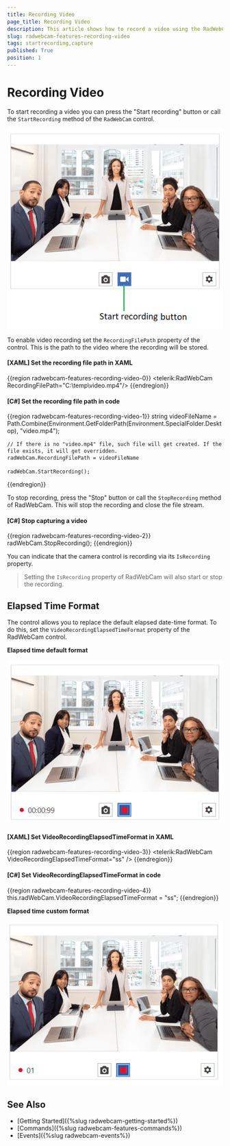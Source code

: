 ```yaml
---
title: Recording Video
page_title: Recording Video
description: This article shows how to record a video using the RadWebCam control.
slug: radwebcam-features-recording-video
tags: startrecording,capture
published: True
position: 1
---
```


# Recording Video

To start recording a video you can press the "Start recording" button or call the `StartRecording` method of the `RadWebCam` control. 

![](images/radwebcam-features-recording-video-0.png)

To enable video recording set the `RecordingFilePath` property of the control. This is the path to the video where the recording will be stored.

#### __[XAML] Set the recording file path in XAML__
{{region radwebcam-features-recording-video-0}}
	<telerik:RadWebCam RecordingFilePath="C:\\temp\\video.mp4"/>
{{endregion}}

#### __[C#] Set the recording file path in code__
{{region radwebcam-features-recording-video-1}}
	string videoFileName = Path.Combine(Environment.GetFolderPath(Environment.SpecialFolder.Desktop), "video.mp4");
	
	// If there is no "video.mp4" file, such file will get created. If the file exists, it will get overridden.
	radWebCam.RecordingFilePath = videoFileName
	
	radWebCam.StartRecording();
{{endregion}}

To stop recording, press the "Stop" button or call the `StopRecording` method of RadWebCam. This will stop the recording and close the file stream.

#### __[C#] Stop capturing a video__
{{region radwebcam-features-recording-video-2}}
	radWebCam.StopRecording();
{{endregion}}

You can indicate that the camera control is recording via its `IsRecording` property.

> Setting the `IsRecording` property of RadWebCam will also start or stop the recording.

## Elapsed Time Format

The control allows you to replace the default elapsed date-time format. To do this, set the `VideoRecordingElapsedTimeFormat` property of the RadWebCam control.

__Elapsed time default format__

![](images/radwebcam-features-recording-video-1.png)

#### __[XAML] Set VideoRecordingElapsedTimeFormat in XAML__
{{region radwebcam-features-recording-video-3}}
	<telerik:RadWebCam VideoRecordingElapsedTimeFormat="ss" />
{{endregion}}

#### __[C#] Set VideoRecordingElapsedTimeFormat in code__
{{region radwebcam-features-recording-video-4}}
	this.radWebCam.VideoRecordingElapsedTimeFormat = "ss";
{{endregion}}

__Elapsed time custom format__

![](images/radwebcam-features-recording-video-2.png)

## See Also  
* [Getting Started]({%slug radwebcam-getting-started%})
* [Commands]({%slug radwebcam-features-commands%})
* [Events]({%slug radwebcam-events%})